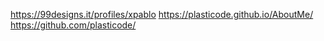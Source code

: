 https://99designs.it/profiles/xpablo
https://plasticode.github.io/AboutMe/
https://github.com/plasticode/
